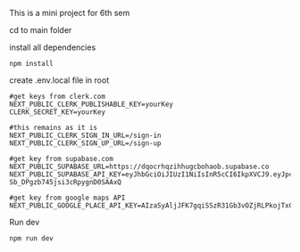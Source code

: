 This is a mini project for 6th sem

cd to main folder

install all dependencies
``` 
npm install
```
create .env.local file in root
```
#get keys from clerk.com
NEXT_PUBLIC_CLERK_PUBLISHABLE_KEY=yourKey
CLERK_SECRET_KEY=yourKey

#this remains as it is
NEXT_PUBLIC_CLERK_SIGN_IN_URL=/sign-in
NEXT_PUBLIC_CLERK_SIGN_UP_URL=/sign-up

#get key from supabase.com
NEXT_PUBLIC_SUPABASE_URL=https://dqocrhqzihhugcbohaob.supabase.co
NEXT_PUBLIC_SUPABASE_API_KEY=eyJhbGciOiJIUzI1NiIsInR5cCI6IkpXVCJ9.eyJpc3MiOiJzdXBhYmFzZSIsInJlZiI6ImRxb2NyaHF6aWhodWdjYm9oYW9iIiwicm9sZSI6ImFub24iLCJpYXQiOjE3MTg1NDc4NzIsImV4cCI6MjAzNDEyMzg3Mn0.0gH3sKiEXppmaM-Sb_DPgzb745jsi3cRpygnD0SAAxQ

#get key from google maps API
NEXT_PUBLIC_GOOGLE_PLACE_API_KEY=AIzaSyAljJFK7gqiSSzR31Gb3vOZjRLPkojTxC8
```
Run dev
```
npm run dev
```
